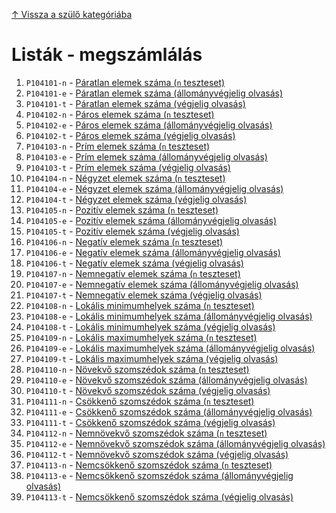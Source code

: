 [↑ Vissza a szülő kategóriába](../README.md)

# Listák - megszámlálás

1. `P104101-n` -  [Páratlan elemek száma (`n` teszteset)](./P104101-n.md)
1. `P104101-e` -  [Páratlan elemek száma (állományvégjelig olvasás)](./P104101-e.md)
1. `P104101-t` -  [Páratlan elemek száma (végjelig olvasás)](./P104101-t.md)
1. `P104102-n` -  [Páros elemek száma (`n` teszteset)](./P104102-n.md)
1. `P104102-e` -  [Páros elemek száma (állományvégjelig olvasás)](./P104102-e.md)
1. `P104102-t` -  [Páros elemek száma (végjelig olvasás)](./P104102-t.md)
1. `P104103-n` -  [Prím elemek száma (`n` teszteset)](./P104103-n.md)
1. `P104103-e` -  [Prím elemek száma (állományvégjelig olvasás)](./P104103-e.md)
1. `P104103-t` -  [Prím elemek száma (végjelig olvasás)](./P104103-t.md)
1. `P104104-n` -  [Négyzet elemek száma (`n` teszteset)](./P104104-n.md)
1. `P104104-e` -  [Négyzet elemek száma (állományvégjelig olvasás)](./P104104-e.md)
1. `P104104-t` -  [Négyzet elemek száma (végjelig olvasás)](./P104104-t.md)
1. `P104105-n` -  [Pozitív elemek száma (`n` teszteset)](./P104105-n.md)
1. `P104105-e` -  [Pozitív elemek száma (állományvégjelig olvasás)](./P104105-e.md)
1. `P104105-t` -  [Pozitív elemek száma (végjelig olvasás)](./P104105-t.md)
1. `P104106-n` -  [Negatív elemek száma (`n` teszteset)](./P104106-n.md)
1. `P104106-e` -  [Negatív elemek száma (állományvégjelig olvasás)](./P104106-e.md)
1. `P104106-t` -  [Negatív elemek száma (végjelig olvasás)](./P104106-t.md)
1. `P104107-n` -  [Nemnegatív elemek száma (`n` teszteset)](./P104107-n.md)
1. `P104107-e` -  [Nemnegatív elemek száma (állományvégjelig olvasás)](./P104107-e.md)
1. `P104107-t` -  [Nemnegatív elemek száma (végjelig olvasás)](./P104107-t.md)
1. `P104108-n` -  [Lokális minimumhelyek száma (`n` teszteset)](./P104108-n.md)
1. `P104108-e` -  [Lokális minimumhelyek száma (állományvégjelig olvasás)](./P104108-e.md)
1. `P104108-t` -  [Lokális minimumhelyek száma (végjelig olvasás)](./P104108-t.md)
1. `P104109-n` -  [Lokális maximumhelyek száma (`n` teszteset)](./P104109-n.md)
1. `P104109-e` -  [Lokális maximumhelyek száma (állományvégjelig olvasás)](./P104109-e.md)
1. `P104109-t` -  [Lokális maximumhelyek száma (végjelig olvasás)](./P104109-t.md)
1. `P104110-n` -  [Növekvő szomszédok száma (`n` teszteset)](./P104110-n.md)
1. `P104110-e` -  [Növekvő szomszédok száma (állományvégjelig olvasás)](./P104110-e.md)
1. `P104110-t` -  [Növekvő szomszédok száma (végjelig olvasás)](./P104110-t.md)
1. `P104111-n` -  [Csökkenő szomszédok száma (`n` teszteset)](./P104111-n.md)
1. `P104111-e` -  [Csökkenő szomszédok száma (állományvégjelig olvasás)](./P104111-e.md)
1. `P104111-t` -  [Csökkenő szomszédok száma (végjelig olvasás)](./P104111-t.md)
1. `P104112-n` -  [Nemnövekvő szomszédok száma (`n` teszteset)](./P104112-n.md)
1. `P104112-e` -  [Nemnövekvő szomszédok száma (állományvégjelig olvasás)](./P104112-e.md)
1. `P104112-t` -  [Nemnövekvő szomszédok száma (végjelig olvasás)](./P104112-t.md)
1. `P104113-n` -  [Nemcsökkenő szomszédok száma (`n` teszteset)](./P104113-n.md)
1. `P104113-e` -  [Nemcsökkenő szomszédok száma (állományvégjelig olvasás)](./P104113-e.md)
1. `P104113-t` -  [Nemcsökkenő szomszédok száma (végjelig olvasás)](./P104113-t.md)
